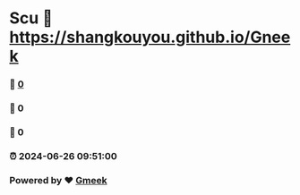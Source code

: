 # Scu :link: https://shangkouyou.github.io/Gneek 
### :page_facing_up: [0](https://shangkouyou.github.io/Gneek/tag.html) 
### :speech_balloon: 0 
### :hibiscus: 0 
### :alarm_clock: 2024-06-26 09:51:00 
### Powered by :heart: [Gmeek](https://github.com/Meekdai/Gmeek)
